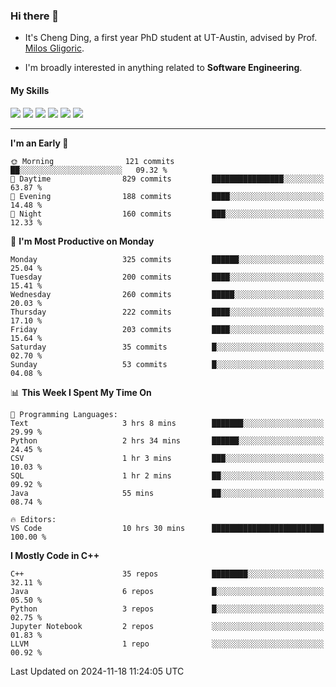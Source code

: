 ### Hi there 👋

* It's Cheng Ding, a first year PhD student at UT-Austin, advised by Prof. [Milos Gligoric](https://users.ece.utexas.edu/~gligoric/).

* I'm broadly interested in anything related to **Software Engineering**.

#### My Skills

![](https://img.shields.io/badge/C++-65318e?logo=cplusplus&logoColor=fff)
![](https://img.shields.io/badge/Python-3e74a2?logo=python&logoColor=fff)
![](https://img.shields.io/badge/C-5654a2?logo=c&logoColor=fff)
![](https://img.shields.io/badge/Go-00aaff?logo=go&logoColor=fff)
![](https://img.shields.io/badge/Docker-0088ff?logo=docker&logoColor=fff)
![](https://img.shields.io/badge/Apache-D22128?logo=apache&logoColor=fff)

---
<!--START_SECTION:waka-->
**I'm an Early 🐤** 

```text
🌞 Morning                121 commits         ██░░░░░░░░░░░░░░░░░░░░░░░   09.32 % 
🌆 Daytime                829 commits         ████████████████░░░░░░░░░   63.87 % 
🌃 Evening                188 commits         ████░░░░░░░░░░░░░░░░░░░░░   14.48 % 
🌙 Night                  160 commits         ███░░░░░░░░░░░░░░░░░░░░░░   12.33 % 
```
📅 **I'm Most Productive on Monday** 

```text
Monday                   325 commits         ██████░░░░░░░░░░░░░░░░░░░   25.04 % 
Tuesday                  200 commits         ████░░░░░░░░░░░░░░░░░░░░░   15.41 % 
Wednesday                260 commits         █████░░░░░░░░░░░░░░░░░░░░   20.03 % 
Thursday                 222 commits         ████░░░░░░░░░░░░░░░░░░░░░   17.10 % 
Friday                   203 commits         ████░░░░░░░░░░░░░░░░░░░░░   15.64 % 
Saturday                 35 commits          █░░░░░░░░░░░░░░░░░░░░░░░░   02.70 % 
Sunday                   53 commits          █░░░░░░░░░░░░░░░░░░░░░░░░   04.08 % 
```


📊 **This Week I Spent My Time On** 

```text
💬 Programming Languages: 
Text                     3 hrs 8 mins        ███████░░░░░░░░░░░░░░░░░░   29.99 % 
Python                   2 hrs 34 mins       ██████░░░░░░░░░░░░░░░░░░░   24.45 % 
CSV                      1 hr 3 mins         ███░░░░░░░░░░░░░░░░░░░░░░   10.03 % 
SQL                      1 hr 2 mins         ██░░░░░░░░░░░░░░░░░░░░░░░   09.92 % 
Java                     55 mins             ██░░░░░░░░░░░░░░░░░░░░░░░   08.74 % 

🔥 Editors: 
VS Code                  10 hrs 30 mins      █████████████████████████   100.00 % 
```

**I Mostly Code in C++** 

```text
C++                      35 repos            ████████░░░░░░░░░░░░░░░░░   32.11 % 
Java                     6 repos             █░░░░░░░░░░░░░░░░░░░░░░░░   05.50 % 
Python                   3 repos             █░░░░░░░░░░░░░░░░░░░░░░░░   02.75 % 
Jupyter Notebook         2 repos             ░░░░░░░░░░░░░░░░░░░░░░░░░   01.83 % 
LLVM                     1 repo              ░░░░░░░░░░░░░░░░░░░░░░░░░   00.92 % 
```




 Last Updated on 2024-11-18 11:24:05 UTC
<!--END_SECTION:waka-->
